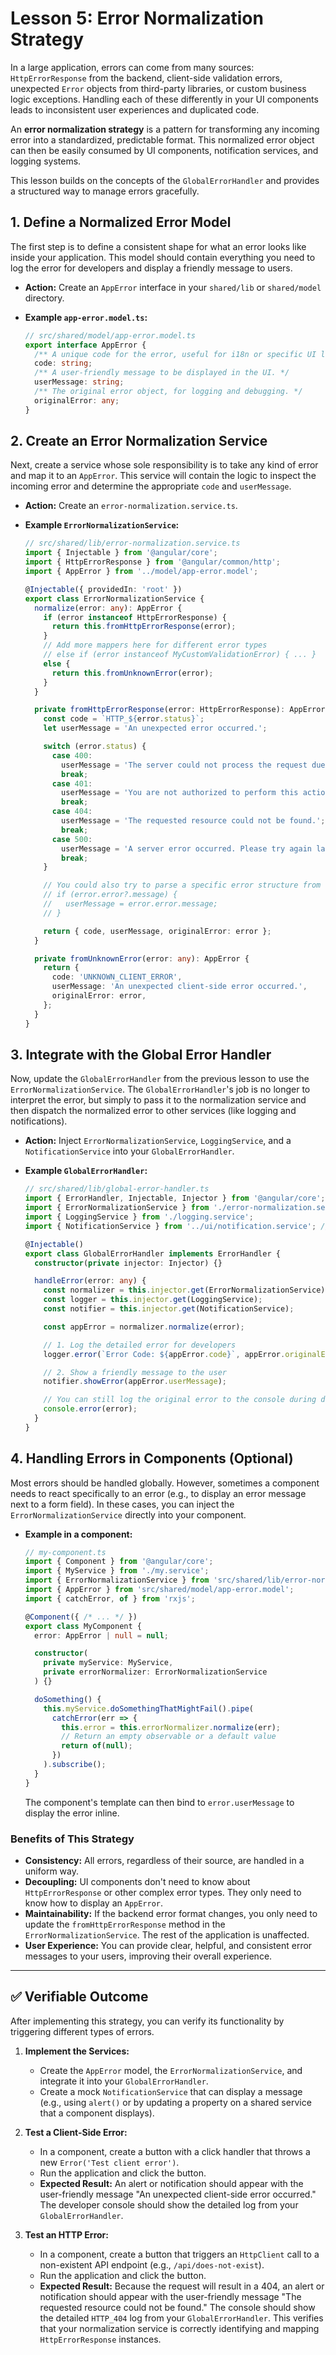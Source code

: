 # Lesson 5: Error Normalization Strategy

In a large application, errors can come from many sources: `HttpErrorResponse` from the backend, client-side validation errors, unexpected `Error` objects from third-party libraries, or custom business logic exceptions. Handling each of these differently in your UI components leads to inconsistent user experiences and duplicated code.

An **error normalization strategy** is a pattern for transforming any incoming error into a standardized, predictable format. This normalized error object can then be easily consumed by UI components, notification services, and logging systems.

This lesson builds on the concepts of the `GlobalErrorHandler` and provides a structured way to manage errors gracefully.

## 1. Define a Normalized Error Model

The first step is to define a consistent shape for what an error looks like inside your application. This model should contain everything you need to log the error for developers and display a friendly message to users.

- **Action:** Create an `AppError` interface in your `shared/lib` or `shared/model` directory.

- **Example `app-error.model.ts`:**
  ```typescript
  // src/shared/model/app-error.model.ts
  export interface AppError {
    /** A unique code for the error, useful for i18n or specific UI logic. */
    code: string;
    /** A user-friendly message to be displayed in the UI. */
    userMessage: string;
    /** The original error object, for logging and debugging. */
    originalError: any;
  }
  ```

## 2. Create an Error Normalization Service

Next, create a service whose sole responsibility is to take any kind of error and map it to an `AppError`. This service will contain the logic to inspect the incoming error and determine the appropriate `code` and `userMessage`.

- **Action:** Create an `error-normalization.service.ts`.

- **Example `ErrorNormalizationService`:**
  ```typescript
  // src/shared/lib/error-normalization.service.ts
  import { Injectable } from '@angular/core';
  import { HttpErrorResponse } from '@angular/common/http';
  import { AppError } from '../model/app-error.model';

  @Injectable({ providedIn: 'root' })
  export class ErrorNormalizationService {
    normalize(error: any): AppError {
      if (error instanceof HttpErrorResponse) {
        return this.fromHttpErrorResponse(error);
      }
      // Add more mappers here for different error types
      // else if (error instanceof MyCustomValidationError) { ... }
      else {
        return this.fromUnknownError(error);
      }
    }

    private fromHttpErrorResponse(error: HttpErrorResponse): AppError {
      const code = `HTTP_${error.status}`;
      let userMessage = 'An unexpected error occurred.';

      switch (error.status) {
        case 400:
          userMessage = 'The server could not process the request due to a client error.';
          break;
        case 401:
          userMessage = 'You are not authorized to perform this action.';
          break;
        case 404:
          userMessage = 'The requested resource could not be found.';
          break;
        case 500:
          userMessage = 'A server error occurred. Please try again later.';
          break;
      }

      // You could also try to parse a specific error structure from the response body
      // if (error.error?.message) {
      //   userMessage = error.error.message;
      // }

      return { code, userMessage, originalError: error };
    }

    private fromUnknownError(error: any): AppError {
      return {
        code: 'UNKNOWN_CLIENT_ERROR',
        userMessage: 'An unexpected client-side error occurred.',
        originalError: error,
      };
    }
  }
  ```

## 3. Integrate with the Global Error Handler

Now, update the `GlobalErrorHandler` from the previous lesson to use the `ErrorNormalizationService`. The `GlobalErrorHandler`'s job is no longer to interpret the error, but simply to pass it to the normalization service and then dispatch the normalized error to other services (like logging and notifications).

- **Action:** Inject `ErrorNormalizationService`, `LoggingService`, and a `NotificationService` into your `GlobalErrorHandler`.

- **Example `GlobalErrorHandler`:**
  ```typescript
  // src/shared/lib/global-error-handler.ts
  import { ErrorHandler, Injectable, Injector } from '@angular/core';
  import { ErrorNormalizationService } from './error-normalization.service';
  import { LoggingService } from './logging.service';
  import { NotificationService } from '../ui/notification.service'; // A hypothetical UI service

  @Injectable()
  export class GlobalErrorHandler implements ErrorHandler {
    constructor(private injector: Injector) {}

    handleError(error: any) {
      const normalizer = this.injector.get(ErrorNormalizationService);
      const logger = this.injector.get(LoggingService);
      const notifier = this.injector.get(NotificationService);

      const appError = normalizer.normalize(error);

      // 1. Log the detailed error for developers
      logger.error(`Error Code: ${appError.code}`, appError.originalError);

      // 2. Show a friendly message to the user
      notifier.showError(appError.userMessage);

      // You can still log the original error to the console during development
      console.error(error);
    }
  }
  ```

## 4. Handling Errors in Components (Optional)

Most errors should be handled globally. However, sometimes a component needs to react specifically to an error (e.g., to display an error message next to a form field). In these cases, you can inject the `ErrorNormalizationService` directly into your component.

- **Example in a component:**
  ```typescript
  // my-component.ts
  import { Component } from '@angular/core';
  import { MyService } from './my.service';
  import { ErrorNormalizationService } from 'src/shared/lib/error-normalization.service';
  import { AppError } from 'src/shared/model/app-error.model';
  import { catchError, of } from 'rxjs';

  @Component({ /* ... */ })
  export class MyComponent {
    error: AppError | null = null;

    constructor(
      private myService: MyService,
      private errorNormalizer: ErrorNormalizationService
    ) {}

    doSomething() {
      this.myService.doSomethingThatMightFail().pipe(
        catchError(err => {
          this.error = this.errorNormalizer.normalize(err);
          // Return an empty observable or a default value
          return of(null);
        })
      ).subscribe();
    }
  }
  ```
  The component's template can then bind to `error.userMessage` to display the error inline.

### Benefits of This Strategy

-   **Consistency:** All errors, regardless of their source, are handled in a uniform way.
-   **Decoupling:** UI components don't need to know about `HttpErrorResponse` or other complex error types. They only need to know how to display an `AppError`.
-   **Maintainability:** If the backend error format changes, you only need to update the `fromHttpErrorResponse` method in the `ErrorNormalizationService`. The rest of the application is unaffected.
-   **User Experience:** You can provide clear, helpful, and consistent error messages to your users, improving their overall experience.

---

## ✅ Verifiable Outcome

After implementing this strategy, you can verify its functionality by triggering different types of errors.

1.  **Implement the Services:**
    -   Create the `AppError` model, the `ErrorNormalizationService`, and integrate it into your `GlobalErrorHandler`.
    -   Create a mock `NotificationService` that can display a message (e.g., using `alert()` or by updating a property on a shared service that a component displays).

2.  **Test a Client-Side Error:**
    -   In a component, create a button with a click handler that throws a new `Error('Test client error')`.
    -   Run the application and click the button.
    -   **Expected Result:** An alert or notification should appear with the user-friendly message "An unexpected client-side error occurred." The developer console should show the detailed log from your `GlobalErrorHandler`.

3.  **Test an HTTP Error:**
    -   In a component, create a button that triggers an `HttpClient` call to a non-existent API endpoint (e.g., `/api/does-not-exist`).
    -   Run the application and click the button.
    -   **Expected Result:** Because the request will result in a 404, an alert or notification should appear with the user-friendly message "The requested resource could not be found." The console should show the detailed `HTTP_404` log from your `GlobalErrorHandler`. This verifies that your normalization service is correctly identifying and mapping `HttpErrorResponse` instances.